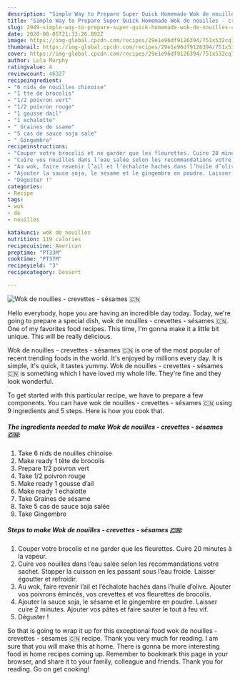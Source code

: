 ```yaml
---
description: "Simple Way to Prepare Super Quick Homemade Wok de nouilles - crevettes - sésames 🇨🇳"
title: "Simple Way to Prepare Super Quick Homemade Wok de nouilles - crevettes - sésames 🇨🇳"
slug: 2949-simple-way-to-prepare-super-quick-homemade-wok-de-nouilles-crevettes-sesames
date: 2020-08-05T21:33:26.892Z
image: https://img-global.cpcdn.com/recipes/29e1e96df9126394/751x532cq70/wok-de-nouilles-crevettes-sesames-🇨🇳-photo-principale-de-la-recette.jpg
thumbnail: https://img-global.cpcdn.com/recipes/29e1e96df9126394/751x532cq70/wok-de-nouilles-crevettes-sesames-🇨🇳-photo-principale-de-la-recette.jpg
cover: https://img-global.cpcdn.com/recipes/29e1e96df9126394/751x532cq70/wok-de-nouilles-crevettes-sesames-🇨🇳-photo-principale-de-la-recette.jpg
author: Lula Murphy
ratingvalue: 4
reviewcount: 46327
recipeingredient:
- "6 nids de nouilles chinoise"
- "1 tte de brocolis"
- "1/2 poivron vert"
- "1/2 poivron rouge"
- "1 gousse dail"
- "1 echalotte"
- " Graines de ssame"
- "5 cas de sauce soja sale"
- " Gingembre"
recipeinstructions:
- "Couper votre brocolis et ne garder que les fleurettes. Cuire 20 minutes à la vapeur."
- "Cuire vos nouilles dans l’eau salée selon les recommandations votre sachet. Stopper la cuisson en les passant sous l’eau froide. Laisser égoutter et refroidir."
- "Au wok, faire revenir l’ail et l’échalote hachés dans l’huile d’olive. Ajouter vos poivrons émincés, vos crevettes et vos fleurettes de brocolis."
- "Ajouter la sauce soja, le sésame et le gingembre en poudre. Laisser cuire 2 minutes. Ajouter vos pâtes et faire sauter le tout à feu vif."
- "Déguster !"
categories:
- Recipe
tags:
- wok
- de
- nouilles

katakunci: wok de nouilles 
nutrition: 119 calories
recipecuisine: American
preptime: "PT33M"
cooktime: "PT37M"
recipeyield: "3"
recipecategory: Dessert

---
```



![Wok de nouilles - crevettes - sésames 🇨🇳](https://img-global.cpcdn.com/recipes/29e1e96df9126394/751x532cq70/wok-de-nouilles-crevettes-sesames-🇨🇳-photo-principale-de-la-recette.jpg)

Hello everybody, hope you are having an incredible day today. Today, we're going to prepare a special dish, wok de nouilles - crevettes - sésames 🇨🇳. One of my favorites food recipes. This time, I'm gonna make it a little bit unique. This will be really delicious.

Wok de nouilles - crevettes - sésames 🇨🇳 is one of the most popular of recent trending foods in the world. It's enjoyed by millions every day. It is simple, it's quick, it tastes yummy. Wok de nouilles - crevettes - sésames 🇨🇳 is something which I have loved my whole life. They're fine and they look wonderful.




To get started with this particular recipe, we have to prepare a few components. You can have wok de nouilles - crevettes - sésames 🇨🇳 using 9 ingredients and 5 steps. Here is how you cook that.

<!--inarticleads1-->

##### The ingredients needed to make Wok de nouilles - crevettes - sésames 🇨🇳:

1. Take 6 nids de nouilles chinoise
1. Make ready 1 tête de brocolis
1. Prepare 1/2 poivron vert
1. Take 1/2 poivron rouge
1. Make ready 1 gousse d’ail
1. Make ready 1 echalotte
1. Take  Graines de sésame
1. Take 5 cas de sauce soja salée
1. Take  Gingembre




<!--inarticleads2-->

##### Steps to make Wok de nouilles - crevettes - sésames 🇨🇳:

1. Couper votre brocolis et ne garder que les fleurettes. Cuire 20 minutes à la vapeur.
1. Cuire vos nouilles dans l’eau salée selon les recommandations votre sachet. Stopper la cuisson en les passant sous l’eau froide. Laisser égoutter et refroidir.
1. Au wok, faire revenir l’ail et l’échalote hachés dans l’huile d’olive. Ajouter vos poivrons émincés, vos crevettes et vos fleurettes de brocolis.
1. Ajouter la sauce soja, le sésame et le gingembre en poudre. Laisser cuire 2 minutes. Ajouter vos pâtes et faire sauter le tout à feu vif.
1. Déguster !




So that is going to wrap it up for this exceptional food wok de nouilles - crevettes - sésames 🇨🇳 recipe. Thank you very much for reading. I am sure that you will make this at home. There is gonna be more interesting food in home recipes coming up. Remember to bookmark this page in your browser, and share it to your family, colleague and friends. Thank you for reading. Go on get cooking!
